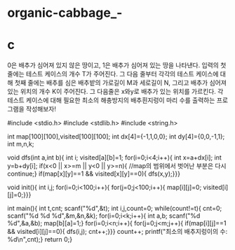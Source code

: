 # organic-cabbage_-
# c
0은 배추가 심어져 있지 않은 땅이고, 1은 배추가 심어져 있는 땅을 나타낸다. 입력의 첫 줄에는 테스트 케이스의 개수 T가 주어진다. 그 다음 줄부터 각각의 테스트 케이스에 대해 첫째 줄에는 배추를 심은 배추밭의 가로길이 M과 세로길이 N, 그리고 배추가 심어져 있는 위치의 개수 K이 주어진다. 그 다음줄은 x와y로 배추가 있는 위치를 가르킨다. 각 테스트 케이스에 대해 필요한 최소의 해충방지의 배추흰지렁이 마리 수를 출력하는 프로그램을 작성해보자!

#include <stdio.h>
#include <stdlib.h>
#include <string.h>

int map[100][100],visited[100][100];
int dx[4]={-1,1,0,0};
int dy[4]={0,0,-1,1};
int m,n,k;


void dfs(int a,int b){
	int i;
	visited[a][b]=1;
	for(i=0;i<4;i++){
		int x=a+dx[i];
		int y=b+dy[i];
		if(x<0 || x>=m || y<0 || y>=n){ //map의 범위에서 벗어난 부분은 다시  
			continue;}
		if(map[x][y]==1 && visited[x][y]==0){
			dfs(x,y);}}}
			
			
void init(){
	int i,j;
	for(i=0;i<100;i++){
		for(j=0;j<100;i++){
			map[i][j]=0;
			visited[i][j]=0;}}}



int main(){
	int t,cnt;
	scanf("%d",&t);
	int i,j,count=0;
	while(count!=t){
	    cnt=0;
	    scanf("%d %d %d",&m,&n,&k);
	    for(i=0;i<k;i++){
		int a,b;
		scanf("%d %d",&a,&b);
		map[b][a]=1;}
	    for(i=0;i<n;i++){
		    for(j=0;j<m;j++){
			    if(map[i][j]==1 && visited[i][j]==0){
				dfs(i,j);
				cnt++;}}}
	count++;
	printf("최소의 배추지렁이의 수: %d\n",cnt);}
	return 0;}
